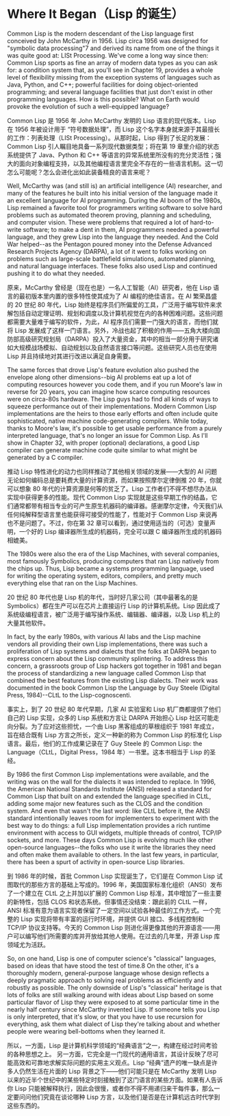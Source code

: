 # Where It Began（Lisp 的诞生）

Common Lisp is the modern descendant of the Lisp language first
conceived by John McCarthy in 1956. Lisp circa 1956 was designed for
"symbolic data processing"7 and derived its name from one of the
things it was quite good at: LISt Processing. We've come a long way
since then: Common Lisp sports as fine an array of modern data types
as you can ask for: a condition system that, as you'll see in Chapter
19, provides a whole level of flexibility missing from the exception
systems of languages such as Java, Python, and C++; powerful
facilities for doing object-oriented programming; and several language
facilities that just don't exist in other programming languages. How
is this possible? What on Earth would provoke the evolution of such a
well-equipped language?

Common Lisp 是 1956 年 John McCarthy 发明的 Lisp 语言的现代版本。Lisp
在 1956 年被设计用于 “符号数据处理”，而 Lisp
这个名字本身就来源于其最擅长的工作：列表处理（LISt Processing）。从那时起，Lisp
得到了长足的发展：Common Lisp
引人瞩目地具备一系列现代数据类型；将在第 19 章里介绍的状态系统提供了
Java、Python 和 C++
等语言的异常系统里所没有的充分灵活性；强大的面向对象编程支持，以及其他编程语言里完全不存在的一些语言机制。这一切怎么可能呢？怎么会进化出如此装备精良的语言来呢？

Well, McCarthy was (and still is) an artificial intelligence (AI)
researcher, and many of the features he built into his initial version
of the language made it an excellent language for AI
programming. During the AI boom of the 1980s, Lisp remained a favorite
tool for programmers writing software to solve hard problems such as
automated theorem proving, planning and scheduling, and computer
vision. These were problems that required a lot of hard-to-write
software; to make a dent in them, AI programmers needed a powerful
language, and they grew Lisp into the language they needed. And the
Cold War helped--as the Pentagon poured money into the Defense
Advanced Research Projects Agency (DARPA), a lot of it went to folks
working on problems such as large-scale battlefield simulations,
automated planning, and natural language interfaces. These folks also
used Lisp and continued pushing it to do what they needed.

原来，McCarthy 曾经是（现在也是）一名人工智能（AI）研究者，他在 Lisp
语言的最初版本里内置的很多特性使其成为了 AI 编程的绝佳语言。在 AI
繁荣昌盛的 20 世纪 80 年代，Lisp
始终是程序员们所偏爱的工具，广泛用于编写软件来求解包括自动定理证明、规划和调度以及计算机视觉在内的各种困难问题。这些问题都需要大量难于编写的软件，为此，AI
程序员们需要一门强大的语言，而他们就将 Lisp
发展成了这样一门语言。另外，冷战也起了积极的作用——五角大楼向国防部高级研究规划局（DARPA）投入了大量资金，其中的相当一部分用于研究诸如大规模战场模拟、自动规划以及自然语言接口等问题。这些研究人员也在使用
Lisp 并且持续地对其进行改进以满足自身需要。

The same forces that drove Lisp's feature evolution also pushed the
envelope along other dimensions--big AI problems eat up a lot of
computing resources however you code them, and if you run Moore's law
in reverse for 20 years, you can imagine how scarce computing
resources were on circa-80s hardware. The Lisp guys had to find all
kinds of ways to squeeze performance out of their
implementations. Modern Common Lisp implementations are the heirs to
those early efforts and often include quite sophisticated, native
machine code-generating compilers. While today, thanks to Moore's law,
it's possible to get usable performance from a purely interpreted
language, that's no longer an issue for Common Lisp. As I'll show in
Chapter 32, with proper (optional) declarations, a good Lisp compiler
can generate machine code quite similar to what might be generated by
a C compiler.

推动 Lisp 特性进化的动力也同样推动了其他相关领域的发展——大型的 AI
问题无论如何编码总是要耗费大量的计算资源，而如果按照摩尔定律倒推 20
年，你就可以想象 80 年代的计算资源是何等的贫乏了。Lisp
工作者们不得不想尽办法从实现中获得更多的性能。现代 Common Lisp
实现就是这些早期工作的结晶，它们通常都带有相当专业的可产生原生机器码的编译器。感谢摩尔定律，今天我们从任何纯解释型语言里也能获得可接受的性能了，性能对于
Common Lisp 来说再也不是问题了。不过，你在第 32
章可以看到，通过使用适当的（可选）变量声明，一个好的
Lisp 编译器所生成的机器码，完全可以跟 C 编译器所生成的机器码相媲美。

The 1980s were also the era of the Lisp Machines, with several
companies, most famously Symbolics, producing computers that ran Lisp
natively from the chips up. Thus, Lisp became a systems programming
language, used for writing the operating system, editors, compilers,
and pretty much everything else that ran on the Lisp Machines.

20 世纪 80 年代也是 Lisp 机的年代，当时好几家公司（其中最著名的是
Symbolics）都在生产可以在芯片上直接运行 Lisp
的计算机系统。Lisp 因此成了系统级编程语言，被广泛用于编写操作系统、编辑器、编译器，以及
Lisp 机上的大量其他软件。

In fact, by the early 1980s, with various AI labs and the Lisp machine
vendors all providing their own Lisp implementations, there was such a
proliferation of Lisp systems and dialects that the folks at DARPA
began to express concern about the Lisp community splintering. To
address this concern, a grassroots group of Lisp hackers got together
in 1981 and began the process of standardizing a new language called
Common Lisp that combined the best features from the existing Lisp
dialects. Their work was documented in the book Common Lisp the
Language by Guy Steele (Digital Press, 1984)--CLtL to the
Lisp-cognoscenti.

事实上，到了 20 世纪 80 年代早期，几家 AI 实验室和 Lisp 机厂商都提供了他们自己的
Lisp 实现，众多的 Lisp 系统和方言让 DARPA 开始担心 Lisp
社区可能走向分裂。为了应对这些担忧，一个由 Lisp
黑客组成的草根组织于 1981 年成立，旨在结合既有 Lisp 方言之所长，定义一种新的称为
Common Lisp 的标准化 Lisp 语言。最后，他们的工作成果记录在了 Guy
Steele 的 Common Lisp: the Language（CLtL，Digital Press，1984
年）一书里。这本书相当于 Lisp 的圣经。

By 1986 the first Common Lisp implementations were available, and the
writing was on the wall for the dialects it was intended to
replace. In 1996, the American National Standards Institute (ANSI)
released a standard for Common Lisp that built on and extended the
language specified in CLtL, adding some major new features such as the
CLOS and the condition system. And even that wasn't the last word:
like CLtL before it, the ANSI standard intentionally leaves room for
implementers to experiment with the best way to do things: a full Lisp
implementation provides a rich runtime environment with access to GUI
widgets, multiple threads of control, TCP/IP sockets, and more. These
days Common Lisp is evolving much like other open-source
languages--the folks who use it write the libraries they need and
often make them available to others. In the last few years, in
particular, there has been a spurt of activity in open-source Lisp
libraries.

到 1986 年的时候，首批 Common Lisp 实现诞生了，它们是在 Common Lisp
试图取代的那些方言的基础上写成的。1996 年，美国国家标准化组织（ANSI）发布了一个建立在
CLtL 之上并加以扩展的 Common Lisp 标准，其中增加了一些主要的新特性，包括
CLOS 和状态系统。但事情还没结束：跟此前的 CLtL 一样，ANSI
标准有意为语言实现者保留了一定空间以试验各种最佳的工作方式。一个完整的
Lisp 实现将带有丰富的运行时环境，并提供 GUI 接口、多线程控制和 TCP/IP
协议支持等。今天的 Common Lisp 则进化得更像其他的开源语言——用户可以编写他们所需要的库并开放给其他人使用。在过去的几年里，开源
Lisp 库领域尤为活跃。

So, on one hand, Lisp is one of computer science's "classical"
languages, based on ideas that have stood the test of time.8 On the
other, it's a thoroughly modern, general-purpose language whose design
reflects a deeply pragmatic approach to solving real problems as
efficiently and robustly as possible. The only downside of Lisp's
"classical" heritage is that lots of folks are still walking around
with ideas about Lisp based on some particular flavor of Lisp they
were exposed to at some particular time in the nearly half century
since McCarthy invented Lisp. If someone tells you Lisp is only
interpreted, that it's slow, or that you have to use recursion for
everything, ask them what dialect of Lisp they're talking about and
whether people were wearing bell-bottoms when they learned it.

所以，一方面，Lisp 是计算机科学领域的“经典语言”之一，构建在经过时间考验的各种思想之上。 另一方面，它完全是一门现代的通用语言，其设计反映了尽可能高效和可靠地求解实际问题的实用主义观点。Lisp
“经典”遗产的唯一缺点是许多人仍然生活在片面的
Lisp 背景之下——他们可能只是在 McCarthy 发明 Lisp
以来的近半个世纪中的某些特定时刻接触到了这门语言的某些方面。如果有人告诉你
Lisp 只能被解释执行，因此会很慢，或者你不得不用递归来干每件事，那么一定要问问他们究竟在谈论哪种
Lisp 方言，以及他们是否是在计算机远古时代学到这些东西的。

